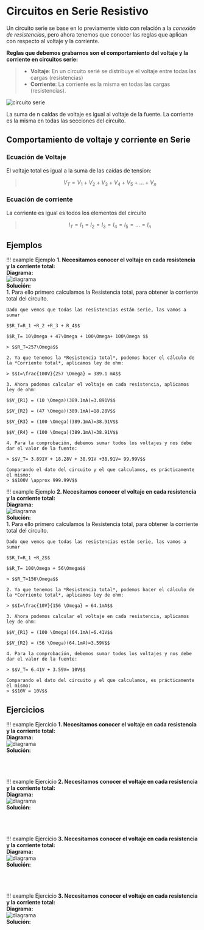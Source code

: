 # Circuitos en Serie Resistivo

Un circuito serie se base en lo previamente visto con relación a la *conexión de resistencias*, pero ahora tenemos que conocer las reglas que aplican con respecto al voltaje y la corriente.

**Reglas que debemos grabarnos son el comportamiento del voltaje y la corriente en circuitos serie:**

> - **Voltaje**: En un circuito serié se distribuye el voltaje entre todas las cargas (resistencias)
> - **Corriente**: La corriente es la misma en todas las cargas (resistencias).

![circuito serie](../assets/Antologia.pdf-249.opt.png)
<figcaption>La suma de n caídas de voltaje es igual al voltaje de la fuente. La corriente es la misma en todas las secciones del circuito.</figcaption>

## Comportamiento de voltaje y corriente en Serie

### Ecuación de Voltaje

El voltaje total es igual a la suma de las caídas de tension:

> $$V_T=V_1+V_2+V_3+V_4+V_5+ ... + V_n$$

### Ecuación de corriente

La corriente es igual es todos los elementos del circuito

> $$I_T=I_1=I_2=I_3=I_4=I_5=... =I_n$$

## Ejemplos

!!! example Ejemplo
    **1. Necesitamos conocer el voltaje en cada resistencia y la corriente total:** <br>
    **Diagrama:** <br>
    ![diagrama](../assets/Antologia.pdf-260.opt.png) <br>
    **Solución:**   <br>
    1. Para ello primero calculamos la Resistencia total, para obtener la corriente total del circuito.

    Dado que vemos que todas las resistencias están serie, las vamos a sumar

    $$R_T=R_1 +R_2 +R_3 + R_4$$

    $$R_T= 10\Omega + 47\Omega + 100\Omega+ 100\Omega $$

    > $$R_T=257\Omega$$

    2. Ya que tenemos la *Resistencia total*, podemos hacer el cálculo de la *Corriente total*, aplicamos ley de ohm:

    > $$I=\frac{100V}{257 \Omega} = 389.1 mA$$

    3. Ahora podemos calcular el voltaje en cada resistencia, aplicamos ley de ohm:

    $$V_{R1} = (10 \Omega)(389.1mA)=3.891V$$

    $$V_{R2} = (47 \Omega)(389.1mA)=18.28V$$

    $$V_{R3} = (100 \Omega)(389.1mA)=38.91V$$

    $$V_{R4} = (100 \Omega)(389.1mA)=38.91V$$

    4. Para la comprobación, debemos sumar todos los voltajes y nos debe dar el valor de la fuente:

    > $$V_T= 3.891V + 18.28V + 38.91V +38.91V= 99.99V$$

    Comparando el dato del circuito y el que calculamos, es prácticamente el mismo:
    > $$100V \approx 999.99V$$

!!! example Ejemplo
    **2. Necesitamos conocer el voltaje en cada resistencia y la corriente total:** <br>
    **Diagrama:** <br>
    ![diagrama](../assets/Antologia.pdf-285.opt.png) <br>
    **Solución:**   <br>
    1. Para ello primero calculamos la Resistencia total, para obtener la corriente total del circuito.

    Dado que vemos que todas las resistencias están serie, las vamos a sumar

    $$R_T=R_1 +R_2$$

    $$R_T= 100\Omega + 56\Omega$$

    > $$R_T=156\Omega$$

    2. Ya que tenemos la *Resistencia total*, podemos hacer el cálculo de la *Corriente total*, aplicamos ley de ohm:

    > $$I=\frac{10V}{156 \Omega} = 64.1mA$$

    3. Ahora podemos calcular el voltaje en cada resistencia, aplicamos ley de ohm:

    $$V_{R1} = (100 \Omega)(64.1mA)=6.41V$$

    $$V_{R2} = (56 \Omega)(64.1mA)=3.59V$$

    4. Para la comprobación, debemos sumar todos los voltajes y nos debe dar el valor de la fuente:

    > $$V_T= 6.41V + 3.59V= 10V$$

    Comparando el dato del circuito y el que calculamos, es prácticamente el mismo:
    > $$10V = 10V$$

## Ejercicios

!!! example Ejercicio
    **1. Necesitamos conocer el voltaje en cada resistencia y la corriente total:** <br>
    **Diagrama:** <br>
    ![diagrama](../assets/Antologia.pdf-308.opt.png) <br>
    **Solución:** <br><br><br><br>

!!! example Ejercicio
    **2. Necesitamos conocer el voltaje en cada resistencia y la corriente total:** <br>
    **Diagrama:** <br>
    ![diagrama](../assets/Antologia.pdf-309.opt.png) <br>
    **Solución:** <br><br><br><br>

!!! example Ejercicio
    **3. Necesitamos conocer el voltaje en cada resistencia y la corriente total:** <br>
    **Diagrama:** <br>
    ![diagrama](../assets/Antologia.pdf-310.opt.png) <br>
    **Solución:** <br><br><br><br>

!!! example Ejercicio
    **3. Necesitamos conocer el voltaje en cada resistencia y la corriente total:** <br>
    **Diagrama:** <br>
    ![diagrama](../assets/Antologia.pdf-314.opt.png) <br>
    **Solución:** <br><br><br><br>
